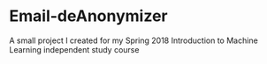 # Email-deAnonymizer
A small project I created for my Spring 2018 Introduction to Machine Learning independent study course
